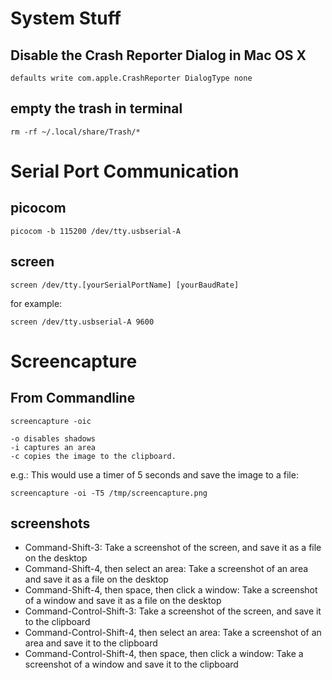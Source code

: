 # System Stuff

## Disable the Crash Reporter Dialog in Mac OS X

    defaults write com.apple.CrashReporter DialogType none

## empty the trash in terminal

    rm -rf ~/.local/share/Trash/*

# Serial Port Communication

## picocom

    picocom -b 115200 /dev/tty.usbserial-A

## screen

    screen /dev/tty.[yourSerialPortName] [yourBaudRate]

for example:

    screen /dev/tty.usbserial-A 9600

# Screencapture

## From Commandline

    screencapture -oic

    -o disables shadows
    -i captures an area
    -c copies the image to the clipboard.

e.g.: This would use a timer of 5 seconds and save the image to a file:

    screencapture -oi -T5 /tmp/screencapture.png

## screenshots

* Command-Shift-3: Take a screenshot of the screen, and save it as a file on the desktop
* Command-Shift-4, then select an area: Take a screenshot of an area and save it as a file on the desktop
* Command-Shift-4, then space, then click a window: Take a screenshot of a window and save it as a file on the desktop
* Command-Control-Shift-3: Take a screenshot of the screen, and save it to the clipboard
* Command-Control-Shift-4, then select an area: Take a screenshot of an area and save it to the clipboard
* Command-Control-Shift-4, then space, then click a window: Take a screenshot of a window and save it to the clipboard

